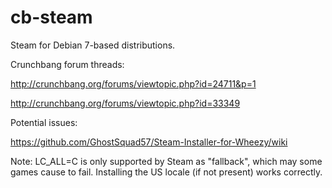 cb-steam
========

Steam for Debian 7-based distributions.

Crunchbang forum threads:

http://crunchbang.org/forums/viewtopic.php?id=24711&p=1

http://crunchbang.org/forums/viewtopic.php?id=33349

Potential issues:

https://github.com/GhostSquad57/Steam-Installer-for-Wheezy/wiki

Note: LC_ALL=C is only supported by Steam as "fallback", which may some games cause to fail. Installing the US locale (if not present) works correctly.
